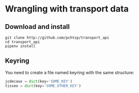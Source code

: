 # Wrangling with transport data

## Download and install

```
git clone http://github.com/pchtsp/transport_api
cd transport_api
pipenv install
```

## Keyring

You need to create a file named keyring with the same structure:

```python
jcdecaux = dict(key='SOME_KEY')
tisseo = dict(key='SOME_OTHER_KEY')
```
